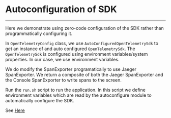# Autoconfiguration of SDK
---

Here we demonstrate using zero-code configuration of the SDK rather than programmatically configuring it.

In `OpenTelemetryConfig` class, we use `AutoConfiguredOpenTelemetrySdk` to get an instance of and auto configured `OpenTelemetrySdk`.
The `OpenTelemetrySdk` is configured using environment variables/system properties. In our case, we use environment variables.

We do modify the SpanExporter programatically to use Jaeger SpanExporter. We return a composite of both the Jaeger SpanExporter
and the Console SpanExporter to write spans to the screen.

Run the `run.sh` script to run the application. In this script we define environment variables
which are read by the autoconfigure module to automatically configure the SDK.


See [Here](https://opentelemetry.io/docs/languages/java/configuration/#configurablespanexporterprovider)
